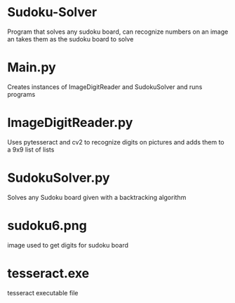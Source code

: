 # Sudoku-Solver
Program that solves any sudoku board, can recognize numbers on an image an takes them as the sudoku board to solve

# Main.py
Creates instances of ImageDigitReader and SudokuSolver and runs programs

# ImageDigitReader.py
Uses pytesseract and cv2 to recognize digits on pictures and adds them to a 9x9 list of lists

# SudokuSolver.py
Solves any Sudoku board given with a backtracking algorithm

# sudoku6.png
image used to get digits for sudoku board

# tesseract.exe
tesseract executable file
